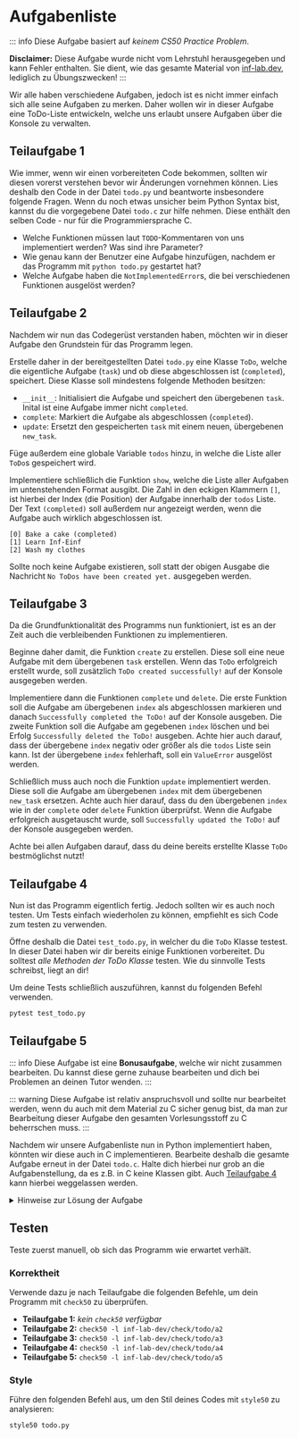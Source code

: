 # Aufgabenliste

::: info
Diese Aufgabe basiert auf _keinem CS50 Practice Problem_.

**Disclaimer:** Diese Aufgabe wurde nicht vom Lehrstuhl herausgegeben und kann Fehler enthalten. Sie dient, wie das gesamte Material von [inf-lab.dev](https://inf-lab.dev), lediglich zu Übungszwecken!
:::

Wir alle haben verschiedene Aufgaben, jedoch ist es nicht immer einfach sich alle seine Aufgaben zu merken. Daher wollen wir in dieser Aufgabe eine ToDo-Liste entwickeln, welche uns erlaubt unsere Aufgaben über die Konsole zu verwalten.

## Teilaufgabe 1

Wie immer, wenn wir einen vorbereiteten Code bekommen, sollten wir diesen vorerst verstehen bevor wir Änderungen vornehmen können. Lies deshalb den Code in der Datei `todo.py` und beantworte insbesondere folgende Fragen. Wenn du noch etwas unsicher beim Python Syntax bist, kannst du die vorgegebene Datei `todo.c` zur hilfe nehmen. Diese enthält den selben Code - nur für die Programmiersprache C.

-   Welche Funktionen müssen laut `TODO`-Kommentaren von uns implementiert werden? Was sind ihre Parameter?
-   Wie genau kann der Benutzer eine Aufgabe hinzufügen, nachdem er das Programm mit `python todo.py` gestartet hat?
-   Welche Aufgabe haben die `NotImplementedError`s, die bei verschiedenen Funktionen ausgelöst werden?

## Teilaufgabe 2

Nachdem wir nun das Codegerüst verstanden haben, möchten wir in dieser Aufgabe den Grundstein für das Programm legen.

Erstelle daher in der bereitgestellten Datei `todo.py` eine Klasse `ToDo`, welche die eigentliche Aufgabe (`task`) und ob diese abgeschlossen ist (`completed`), speichert.
Diese Klasse soll mindestens folgende Methoden besitzen:

-   `__init__`: Initialisiert die Aufgabe und speichert den übergebenen `task`. Inital ist eine Aufgabe immer nicht `completed`.
-   `complete`: Markiert die Aufgabe als abgeschlossen (`completed`).
-   `update`: Ersetzt den gespeicherten `task` mit einem neuen, übergebenen `new_task`.

Füge außerdem eine globale Variable `todos` hinzu, in welche die Liste aller `ToDo`s gespeichert wird.

Implementiere schließlich die Funktion `show`, welche die Liste aller Aufgaben im untenstehenden Format ausgibt. Die Zahl in den eckigen Klammern `[]`, ist hierbei der Index (die Position) der Aufgabe innerhalb der `todos` Liste. Der Text `(completed)` soll außerdem nur angezeigt werden, wenn die Aufgabe auch wirklich abgeschlossen ist.

```
[0] Bake a cake (completed)
[1] Learn Inf-Einf
[2] Wash my clothes
```

Sollte noch keine Aufgabe existieren, soll statt der obigen Ausgabe die Nachricht `No ToDos have been created yet.` ausgegeben werden.

## Teilaufgabe 3

Da die Grundfunktionalität des Programms nun funktioniert, ist es an der Zeit auch die verbleibenden Funktionen zu implementieren.

Beginne daher damit, die Funktion `create` zu erstellen. Diese soll eine neue Aufgabe mit dem übergebenen `task` erstellen. Wenn das `ToDo` erfolgreich erstellt wurde, soll zusätzlich `ToDo created successfully!` auf der Konsole ausgegeben werden.

Implementiere dann die Funktionen `complete` und `delete`. Die erste Funktion soll die Aufgabe am übergebenen `index` als abgeschlossen markieren und danach `Successfully completed the ToDo!` auf der Konsole ausgeben. Die zweite Funktion soll die Aufgabe am gegebenen `index` löschen und bei Erfolg `Successfully deleted the ToDo!` ausgeben.
Achte hier auch darauf, dass der übergebene `index` negativ oder größer als die `todos` Liste sein kann. Ist der übergebene `index` fehlerhaft, soll ein `ValueError` ausgelöst werden.

Schließlich muss auch noch die Funktion `update` implementiert werden. Diese soll die Aufgabe am übergebenen `index` mit dem übergebenen `new_task` ersetzen. Achte auch hier darauf, dass du den übergebenen `index` wie in der `complete` oder `delete` Funktion überprüfst. Wenn die Aufgabe erfolgreich ausgetauscht wurde, soll `Successfully updated the ToDo!` auf der Konsole ausgegeben werden.

Achte bei allen Aufgaben darauf, dass du deine bereits erstellte Klasse `ToDo` bestmöglichst nutzt!

## Teilaufgabe 4

Nun ist das Programm eigentlich fertig. Jedoch sollten wir es auch noch testen. Um Tests einfach wiederholen zu können, empfiehlt es sich Code zum testen zu verwenden.

Öffne deshalb die Datei `test_todo.py`, in welcher du die `ToDo` Klasse testest. In dieser Datei haben wir dir bereits einige Funktionen vorbereitet.
Du solltest _alle Methoden der ToDo Klasse_ testen. Wie du sinnvolle Tests schreibst, liegt an dir!

Um deine Tests schließlich auszuführen, kannst du folgenden Befehl verwenden.

```bash
pytest test_todo.py
```

## Teilaufgabe 5

::: info
Diese Aufgabe ist eine **Bonusaufgabe**, welche wir nicht zusammen bearbeiten.
Du kannst diese gerne zuhause bearbeiten und dich bei Problemen an deinen Tutor wenden.
:::

::: warning
Diese Aufgabe ist relativ anspruchsvoll und sollte nur bearbeitet werden, wenn du auch mit dem Material zu C sicher genug bist, da man zur Bearbeitung dieser Aufgabe den gesamten Vorlesungsstoff zu C beherrschen muss.
:::

Nachdem wir unsere Aufgabenliste nun in Python implementiert haben, könnten wir diese auch in C implementieren. Bearbeite deshalb die gesamte Aufgabe erneut in der Datei `todo.c`. Halte dich hierbei nur grob an die Aufgabenstellung, da es z.B. in C keine Klassen gibt. Auch [Teilaufgabe 4](#teilaufgabe-4) kann hierbei weggelassen werden.

<details>
    <summary>Hinweise zur Lösung der Aufgabe</summary>

-   statt bei Fehlerhaften `index` Werten einen `ValueError` auszulösen, kann hier einfach eine Fehlermeldung, welche mit `INVALID:` beginnt, auf der Konsole ausgegeben werden
-   Natürlich gibt es in C keine Klassen, überlege dir deshalb eine Sinnvolle andere Lösung.
-   Wie können wir, ähnlich wie in Python, _unbegrenzt viele Elemente_ an einer Stelle speichern?

</details>

## Testen

Teste zuerst manuell, ob sich das Programm wie erwartet verhält.

### Korrektheit

Verwende dazu je nach Teilaufgabe die folgenden Befehle, um dein Programm mit `check50` zu überprüfen.

-   **Teilaufgabe 1:** _kein `check50` verfügbar_
-   **Teilaufgabe 2:** `check50 -l inf-lab-dev/check/todo/a2`
-   **Teilaufgabe 3:** `check50 -l inf-lab-dev/check/todo/a3`
-   **Teilaufgabe 4:** `check50 -l inf-lab-dev/check/todo/a4`
-   **Teilaufgabe 5:** `check50 -l inf-lab-dev/check/todo/a5`

### Style

Führe den folgenden Befehl aus, um den Stil deines Codes mit `style50` zu analysieren:

```bash
style50 todo.py
```
